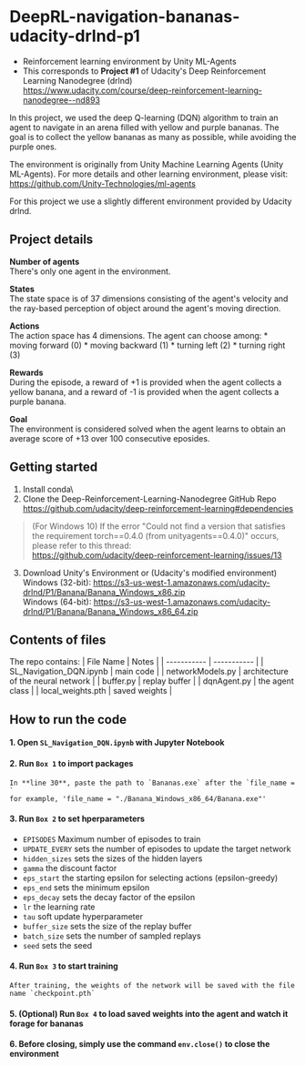 # DeepRL-navigation-bananas-udacity-drlnd-p1

- Reinforcement learning environment by Unity ML-Agents
- This corresponds to __Project #1__ of Udacity's Deep Reinforcement Learning Nanodegree (drlnd)\
  https://www.udacity.com/course/deep-reinforcement-learning-nanodegree--nd893
  
In this project, we used the deep Q-learning (DQN) algorithm to train an agent to navigate in an arena filled with yellow and purple bananas.
The goal is to collect the yellow bananas as many as possible, while avoiding the purple ones.

The environment is originally from Unity Machine Learning Agents (Unity ML-Agents). For more details and other learning environment, please visit:\
https://github.com/Unity-Technologies/ml-agents

For this project we use a slightly different environment provided by Udacity drlnd.


## Project details

**Number of agents**\
There's only one agent in the environment.

**States**\
The state space is of 37 dimensions consisting of the agent's velocity
and the ray-based perception of object around the agent's moving direction.

**Actions**\
The action space has 4 dimensions. The agent can choose among:
    * moving forward (0)
    * moving backward (1)
    * turning left (2)
    * turning right (3)
  
**Rewards**\
During the episode, a reward of +1 is provided when the agent collects a yellow
banana, and a reward of -1 is provided when the agent collects a purple banana.

**Goal**\
The environment is considered solved when the agent learns to obtain an average score of +13 over 100 consecutive eposides.



## Getting started

1. Install conda\
2. Clone the Deep-Reinforcement-Learning-Nanodegree GitHub Repo\
    https://github.com/udacity/deep-reinforcement-learning#dependencies
  
> (For Windows 10) If the error "Could not find a version that satisfies the requirement torch==0.4.0 (from unityagents==0.4.0)" occurs, please refer to this thread:\
    https://github.com/udacity/deep-reinforcement-learning/issues/13
  
3. Download Unity's Environment or (Udacity's modified environment)\
    Windows (32-bit): https://s3-us-west-1.amazonaws.com/udacity-drlnd/P1/Banana/Banana_Windows_x86.zip \
    Windows (64-bit): https://s3-us-west-1.amazonaws.com/udacity-drlnd/P1/Banana/Banana_Windows_x86_64.zip


## Contents of files

The repo contains:
| File Name | Notes |
| ----------- | ----------- |
| SL_Navigation_DQN.ipynb | main code |
| networkModels.py | architecture of the neural network |
| buffer.py | replay buffer |
| dqnAgent.py | the agent class |
| local_weights.pth | saved weights |

## How to run the code

#### 1. Open `SL_Navigation_DQN.ipynb` with Jupyter Notebook
#### 2. Run `Box 1` to import packages
    In **line 30**, paste the path to `Bananas.exe` after the `file_name = `
    for example, 'file_name = "./Banana_Windows_x86_64/Banana.exe"'
#### 3. Run `Box 2` to set hperparameters
  - `EPISODES` Maximum number of episodes to train
  - `UPDATE_EVERY` sets the number of episodes to update the target network
  - `hidden_sizes` sets the sizes of the hidden layers
  - `gamma` the discount factor
  - `eps_start` the starting epsilon for selecting actions (epsilon-greedy)
  - `eps_end` sets the minimum epsilon
  - `eps_decay` sets the decay factor of the epsilon
  - `lr` the learning rate
  - `tau` soft update hyperparameter
  - `buffer_size` sets the size of the replay buffer
  - `batch_size` sets the number of sampled replays
  - `seed` sets the seed
  
#### 4. Run `Box 3` to start training
    After training, the weights of the network will be saved with the file name `checkpoint.pth`
#### 5. (Optional) Run `Box 4` to load saved weights into the agent and watch it forage for bananas
#### 6. Before closing, simply use the command `env.close()` to close the environment
